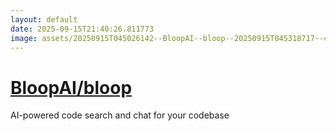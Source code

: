 ```yaml
---
layout: default
date: 2025-09-15T21:40:26.811773
image: assets/20250915T045026142--BloopAI--bloop--20250915T045318717--cropped.png
---
```


# [BloopAI/bloop](https://github.com/BloopAI/bloop)

AI-powered code search and chat for your codebase
